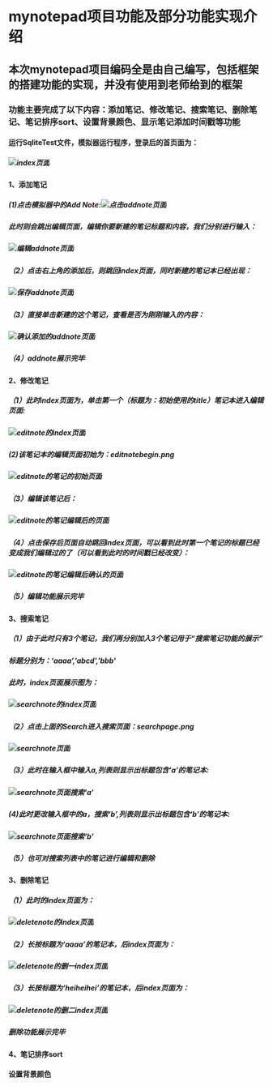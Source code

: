 # mynotepad项目功能及部分功能实现介绍
## 本次mynotepad项目编码全是由自己编写，包括框架的搭建功能的实现，并没有使用到老师给到的框架
### 功能主要完成了以下内容：添加笔记、修改笔记、搜索笔记、删除笔记、笔记排序sort、设置背景颜色、显示笔记添加时间戳等功能
#### 运行SqliteTest文件，模拟器运行程序，登录后的首页面为：
##### ![index页面](images/index.png)
#### 1、添加笔记
##### (1)点击模拟器中的Add Note:![点击addnote页面](images/addnote/clickAddNote.png)
#####     此时则会跳出编辑页面，编辑你要新建的笔记标题和内容，我们分别进行输入：
#####     ![编辑addnote页面](images/addnote/editAddNote.png)
##### （2）点击右上角的添加后，则跳回index页面，同时新建的笔记本已经出现：
#####     ![保存addnote页面](images/addnote/saveAddNote.png)
##### （3）直接单击新建的这个笔记，查看是否为刚刚输入的内容：
#####     ![确认添加的addnote页面](images/addnote/confirmAddnote.png)
##### （4）addnote展示完毕
#### 2、修改笔记
#####  （1）此时index页面为，单击第一个（标题为：初始使用的title）笔记本进入编辑页面:
#####     ![editnote的index页面](images/editnote/editnoteIndex.png)
#####   (2)该笔记本的编辑页面初始为：editnotebegin.png
#####     ![editnote的笔记的初始页面](images/editnote/editnotebegin.png)
#####  （3）编辑该笔记后：
#####     ![editnote的笔记编辑后的页面](images/editnote/editnoteafter.png)
#####  （4）点击保存后页面自动跳回index页面，可以看到此时第一个笔记的标题已经变成我们编辑过的了（可以看到此时的时间戳已经改变）：
#####     ![editnote的笔记编辑后确认的页面](images/editnote/confirmeditnote.png)
#####  （5）编辑功能展示完毕
#### 3、搜索笔记
#####  （1）由于此时只有3个笔记，我们再分别加入3个笔记用于“搜索笔记功能的展示”
#####     标题分别为：‘aaaa’,'abcd','bbb'
#####     此时，index页面展示图为：
#####     ![searchnote的index页面](images/searchnote/searchnoteindex.png)
#####  （2）点击上面的Search进入搜索页面：searchpage.png
#####     ![searchnote页面](images/searchnote/searchpage.png)
#####  （3）此时在输入框中输入a,列表则显示出标题包含‘a’的笔记本:
#####     ![searchnote页面搜索‘a’](images/searchnote/searcha.png)
#####   (4)此时更改输入框中的a，搜索‘b’,列表则显示出标题包含‘b’的笔记本:
#####     ![searchnote页面搜索‘b’](images/searchnote/searchb.png.png)
#####  （5）也可对搜索列表中的笔记进行编辑和删除
#### 3、删除笔记
#####   （1）此时的index页面为：
#####     ![deletenote的index页面](images/deletenote/deletenoteindex.png)
#####   （2）长按标题为‘aaaa’的笔记本，后index页面为：
#####     ![deletenote的删一index页面](images/deletenote/deletefirst.png)
#####   （3）长按标题为‘heiheihei’的笔记本，后index页面为：
#####     ![deletenote的删二index页面](images/deletenote/deletesecond.png)
#####    删除功能展示完毕
#### 4、笔记排序sort
#### 设置背景颜色
